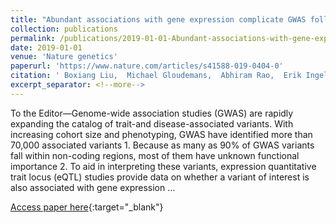 ```yaml
---
title: "Abundant associations with gene expression complicate GWAS follow-up"
collection: publications
permalink: /publications/2019-01-01-Abundant-associations-with-gene-expression-complicate-GWAS-follow-up
date: 2019-01-01
venue: 'Nature genetics'
paperurl: 'https://www.nature.com/articles/s41588-019-0404-0'
citation: ' Boxiang Liu,  Michael Gloudemans,  Abhiram Rao,  Erik Ingelsson,  Stephen Montgomery, &quot;Abundant associations with gene expression complicate GWAS follow-up.&quot; Nature genetics, 2019.'
excerpt_separator: <!--more-->
---
```

<!--more-->
To the Editor—Genome-wide association studies (GWAS) are rapidly expanding the catalog of trait-and disease-associated variants. With increasing cohort size and phenotyping, GWAS have identified more than 70,000 associated variants 1. Because as many as 90% of GWAS variants fall within non-coding regions, most of them have unknown functional importance 2. To aid in interpreting these variants, expression quantitative trait locus (eQTL) studies provide data on whether a variant of interest is also associated with gene expression …

[Access paper here](https://www.nature.com/articles/s41588-019-0404-0){:target="_blank"}
